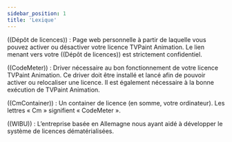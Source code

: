 ```yaml
---
sidebar_position: 1
title: 'Lexique'
---
```


((Dépôt de licences)) : Page web personnelle à partir de laquelle vous pouvez activer ou désactiver votre licence TVPaint Animation. Le lien menant vers votre ((Dépôt de licences)) est strictement confidentiel.

((CodeMeter)) : Driver nécessaire au bon fonctionnement de votre licence TVPaint Animation. Ce driver doit être installé et lancé afin de pouvoir activer ou relocaliser une licence. Il est également nécessaire à la bonne exécution de TVPaint Animation.

((CmContainer)) : Un container de licence (en somme, votre ordinateur). Les lettres « Cm » signifient « CodeMeter ».

((WIBU)) : L’entreprise basée en Allemagne nous ayant aidé à développer le système de licences dématérialisées.
